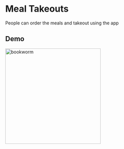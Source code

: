 # Meal Takeouts
People can order the meals and takeout using the app

## Demo
<img src="assets/demo/mealstakeout-demo.gif" alt="bookworm" width="300"/>
